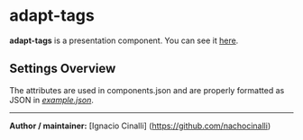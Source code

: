 # adapt-tags
**adapt-tags** is a presentation component. You can see it [here](https://adaptlearning-no-core.web.app/#/id/po-100).

## Settings Overview
The attributes are used in components.json and are properly formatted as JSON in  [*example.json*](https://github.com/nachocinalli/adapt-tags/blob/master/example.json).

----------------------------


**Author / maintainer:** [Ignacio Cinalli] (https://github.com/nachocinalli)  